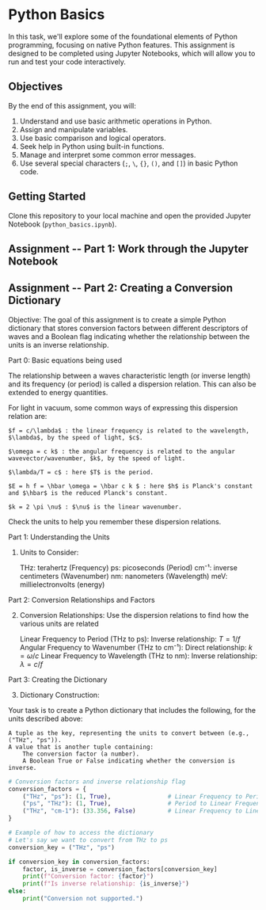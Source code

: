 # Python Basics

In this task, we'll explore some of the foundational elements of Python programming, focusing on native Python features. This assignment is designed to be completed using Jupyter Notebooks, which will allow you to run and test your code interactively.

## Objectives

By the end of this assignment, you will:

1. Understand and use basic arithmetic operations in Python.
2. Assign and manipulate variables.
3. Use basic comparison and logical operators.
4. Seek help in Python using built-in functions.
5. Manage and interpret some common error messages.
6. Use several special characters (`;`, `\`, `{}`, `()`, and `[]`) in basic Python code.

## Getting Started

Clone this repository to your local machine and open the provided Jupyter Notebook (`python_basics.ipynb`).

## Assignment -- Part 1: Work through the Jupyter Notebook

## Assignment -- Part 2: Creating a Conversion Dictionary

Objective:
The goal of this assignment is to create a simple Python dictionary that stores conversion factors between different descriptors of waves  and a Boolean flag indicating whether the relationship between the units is an inverse relationship.

Part 0: Basic equations being used

The relationship between a waves characteristic length (or inverse length) and its frequency (or period) is called a dispersion relation. This can also be extended to energy quantities.

For light in vacuum, some common ways of expressing this dispersion relation are:

    $f = c/\lambda$ : the linear frequency is related to the wavelength, $\lambda$, by the speed of light, $c$. 
    
    $\omega = c k$ : the angular frequency is related to the angular wavevector/wavenumber, $k$, by the speed of light. 
    
    $\lambda/T = c$ : here $T$ is the period.  
    
    $E = h f = \hbar \omega = \hbar c k $ : here $h$ is Planck's constant and $\hbar$ is the reduced Planck's constant.  
    
    $k = 2 \pi \nu$ : $\nu$ is the linear wavenumber.  

Check the units to help you remember these dispersion relations.

Part 1: Understanding the Units

1. Units to Consider:

    THz: terahertz (Frequency)
    ps: picoseconds (Period)
    cm⁻¹: inverse centimeters (Wavenumber)
    nm: nanometers (Wavelength)
    meV: millielectronvolts (energy) 

Part 2: Conversion Relationships and Factors

2. Conversion Relationships: Use the dispersion relations to find how the various units are related

    Linear Frequency to Period (THz to ps): Inverse relationship: $T = 1/f$
    Angular Frequency to Wavenumber (THz to cm⁻¹): Direct relationship: $k = \omega/c$
    Linear Frequency to Wavelength (THz to nm): Inverse relationship: $\lambda = c/f$

Part 3: Creating the Dictionary

3. Dictionary Construction:

Your task is to create a Python dictionary that includes the following, for the units described above:

    A tuple as the key, representing the units to convert between (e.g., ("THz", "ps")).
    A value that is another tuple containing:
        The conversion factor (a number).
        A Boolean True or False indicating whether the conversion is inverse.


```python
# Conversion factors and inverse relationship flag
conversion_factors = {
    ("THz", "ps"): (1, True),                # Linear Frequency to Period (inverse; T=1/f)
    ("ps", "THz"): (1, True),                # Period to Linear Frequency (inverse; f=1/T)
    ("THz", "cm-1"): (33.356, False)         # Linear Frequency to Linear Wavenumber (k = f/c)
}

# Example of how to access the dictionary
# Let's say we want to convert from THz to ps
conversion_key = ("THz", "ps")

if conversion_key in conversion_factors:
    factor, is_inverse = conversion_factors[conversion_key]
    print(f"Conversion factor: {factor}")
    print(f"Is inverse relationship: {is_inverse}")
else:
    print("Conversion not supported.")
```

